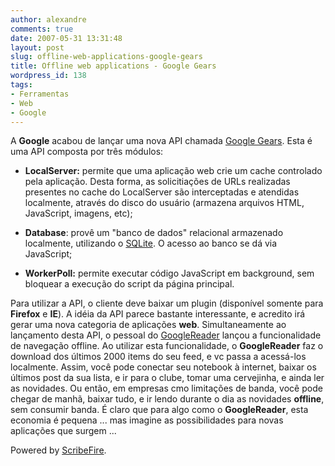 ```yaml
---
author: alexandre
comments: true
date: 2007-05-31 13:31:48
layout: post
slug: offline-web-applications-google-gears
title: Offline web applications - Google Gears
wordpress_id: 138
tags:
- Ferramentas
- Web
- Google
---
```


A **Google** acabou de lançar uma nova API chamada  [Google Gears](http://code.google.com/apis/gears/). Esta é uma API  composta por três módulos:



	
  * **LocalServer:** permite que uma aplicação web crie um cache controlado pela aplicação. Desta forma, as solicitiações de URLs realizadas presentes no cache do LocalServer são interceptadas e atendidas localmente, através do disco do usuário (armazena arquivos HTML, JavaScript, imagens, etc);

	
  * **Database**: provê um "banco de dados" relacional armazenado localmente, utilizando o [SQLite](http://www.sqlite.org). O acesso ao banco se dá via JavaScript;

	
  * **WorkerPoll:** permite executar código JavaScript em background, sem bloquear a execução do script da página principal.


Para utilizar a API, o cliente deve baixar um plugin (disponível somente para **Firefox** e **IE**). A idéia da API parece bastante interessante, e acredito irá gerar uma nova categoria de aplicações **web**. Simultaneamente ao lançamento desta API, o pessoal do [GoogleReader](http://www.google.com/reader) lançou a funcionalidade de navegação offline. Ao utilizar esta funcionalidade, o **GoogleReader** faz o download dos últimos 2000 items do seu feed, e vc passa a acessá-los localmente. Assim, você pode conectar seu notebook à internet, baixar os últimos post da sua lista, e ir para o clube, tomar uma cervejinha, e ainda ler as novidades. Ou então, em empresas cmo limitações de banda, você pode chegar de manhã, baixar tudo, e ir lendo durante o dia as novidades **offline**, sem consumir banda. É claro que para algo como o **GoogleReader**, esta economia é pequena ... mas imagine as possibilidades para novas aplicações que surgem ...


Powered by [ScribeFire](http://scribefire.com/).
